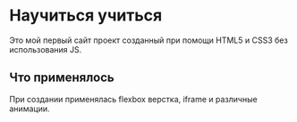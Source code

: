 # Научиться учиться

Это мой первый сайт проект созданный при помощи HTML5 и CSS3 без использования JS.

## Что применялось

При создании применялась flexbox верстка, iframe и различные анимации.
